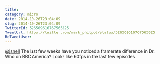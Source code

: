 ```yaml
---
title: 
category: micro
date: 2014-10-26T23:04:09
slug: 2014-10-26T23:04:09
TwitterId: 526509616767565825
TweetUrl: https://twitter.com/mark_philpot/status/526509616767565825
ReTweetUser: 
---
```


[@jsnell](https://twitter.com/jsnell) The last few weeks have you noticed a framerate difference in Dr. Who on BBC America? Looks like 60fps in the last few episodes